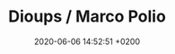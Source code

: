 ---
layout: event
title:  "Dioups / Marco Polio"
date:   2020-06-06 14:52:51 +0200
categories: event juin-2020
img: pollio.jpg
---